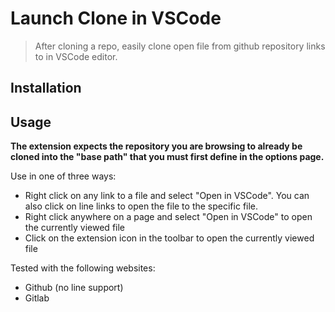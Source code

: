 # Launch Clone in VSCode

>After cloning a repo, easily clone open file from github repository links to in VSCode editor.


## Installation



## Usage

__The extension expects the repository you are browsing to already be cloned into the "base path" that you must first define in the options page.__

Use in one of three ways:

- Right click on any link to a file and select "Open in VSCode". You can also click on line links to open the file to the specific file.
- Right click anywhere on a page and select "Open in VSCode" to open the currently viewed file
- Click on the extension icon in the toolbar to open the currently viewed file

Tested with the following websites:

- Github (no line support)
- Gitlab



